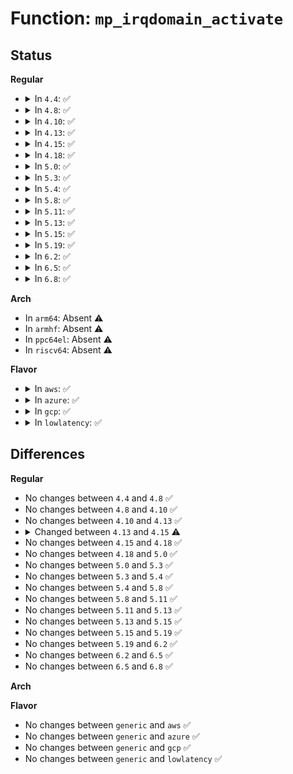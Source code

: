 # Function: <code>mp_irqdomain_activate</code>

## Status
<b>Regular</b>
<ul>
<li>
<details>
<summary>In <code>4.4</code>: ✅</summary>

```c
void mp_irqdomain_activate(struct irq_domain *domain, struct irq_data *irq_data);
```

**Collision:** Unique Global

**Inline:** No

**Transformation:** False

**Instances:**

```
In arch/x86/kernel/apic/io_apic.c (ffffffff810561d0)
Location: arch/x86/kernel/apic/io_apic.c:2984
Inline: False
```
**Symbols:**

```
ffffffff810561d0-ffffffff81056270: mp_irqdomain_activate (STB_GLOBAL)
```
</details>
</li>
<li>
<details>
<summary>In <code>4.8</code>: ✅</summary>

```c
void mp_irqdomain_activate(struct irq_domain *domain, struct irq_data *irq_data);
```

**Collision:** Unique Global

**Inline:** No

**Transformation:** False

**Instances:**

```
In arch/x86/kernel/apic/io_apic.c (ffffffff81056430)
Location: arch/x86/kernel/apic/io_apic.c:2981
Inline: False
```
**Symbols:**

```
ffffffff81056430-ffffffff810564da: mp_irqdomain_activate (STB_GLOBAL)
```
</details>
</li>
<li>
<details>
<summary>In <code>4.10</code>: ✅</summary>

```c
void mp_irqdomain_activate(struct irq_domain *domain, struct irq_data *irq_data);
```

**Collision:** Unique Global

**Inline:** No

**Transformation:** False

**Instances:**

```
In arch/x86/kernel/apic/io_apic.c (ffffffff810591e0)
Location: arch/x86/kernel/apic/io_apic.c:2982
Inline: False
```
**Symbols:**

```
ffffffff810591e0-ffffffff8105928a: mp_irqdomain_activate (STB_GLOBAL)
```
</details>
</li>
<li>
<details>
<summary>In <code>4.13</code>: ✅</summary>

```c
void mp_irqdomain_activate(struct irq_domain *domain, struct irq_data *irq_data);
```

**Collision:** Unique Global

**Inline:** No

**Transformation:** False

**Instances:**

```
In arch/x86/kernel/apic/io_apic.c (ffffffff81058840)
Location: arch/x86/kernel/apic/io_apic.c:2980
Inline: False
```
**Symbols:**

```
ffffffff81058840-ffffffff810588ea: mp_irqdomain_activate (STB_GLOBAL)
```
</details>
</li>
<li>
<details>
<summary>In <code>4.15</code>: ✅</summary>

```c
int mp_irqdomain_activate(struct irq_domain *domain, struct irq_data *irq_data, bool reserve);
```

**Collision:** Unique Global

**Inline:** No

**Transformation:** False

**Instances:**

```
In arch/x86/kernel/apic/io_apic.c (ffffffff8105d030)
Location: arch/x86/kernel/apic/io_apic.c:2990
Inline: False
```
**Symbols:**

```
ffffffff8105d030-ffffffff8105d06c: mp_irqdomain_activate (STB_GLOBAL)
```
</details>
</li>
<li>
<details>
<summary>In <code>4.18</code>: ✅</summary>

```c
int mp_irqdomain_activate(struct irq_domain *domain, struct irq_data *irq_data, bool reserve);
```

**Collision:** Unique Global

**Inline:** No

**Transformation:** False

**Instances:**

```
In arch/x86/kernel/apic/io_apic.c (ffffffff8105fff0)
Location: arch/x86/kernel/apic/io_apic.c:2983
Inline: False
```
**Symbols:**

```
ffffffff8105fff0-ffffffff8106002c: mp_irqdomain_activate (STB_GLOBAL)
```
</details>
</li>
<li>
<details>
<summary>In <code>5.0</code>: ✅</summary>

```c
int mp_irqdomain_activate(struct irq_domain *domain, struct irq_data *irq_data, bool reserve);
```

**Collision:** Unique Global

**Inline:** No

**Transformation:** False

**Instances:**

```
In arch/x86/kernel/apic/io_apic.c (ffffffff81065d60)
Location: arch/x86/kernel/apic/io_apic.c:2984
Inline: False
```
**Symbols:**

```
ffffffff81065d60-ffffffff81065d9c: mp_irqdomain_activate (STB_GLOBAL)
```
</details>
</li>
<li>
<details>
<summary>In <code>5.3</code>: ✅</summary>

```c
int mp_irqdomain_activate(struct irq_domain *domain, struct irq_data *irq_data, bool reserve);
```

**Collision:** Unique Global

**Inline:** No

**Transformation:** False

**Instances:**

```
In arch/x86/kernel/apic/io_apic.c (ffffffff81069520)
Location: arch/x86/kernel/apic/io_apic.c:3047
Inline: False
```
**Symbols:**

```
ffffffff81069520-ffffffff8106955e: mp_irqdomain_activate (STB_GLOBAL)
```
</details>
</li>
<li>
<details>
<summary>In <code>5.4</code>: ✅</summary>

```c
int mp_irqdomain_activate(struct irq_domain *domain, struct irq_data *irq_data, bool reserve);
```

**Collision:** Unique Global

**Inline:** No

**Transformation:** False

**Instances:**

```
In arch/x86/kernel/apic/io_apic.c (ffffffff81069ea0)
Location: arch/x86/kernel/apic/io_apic.c:3050
Inline: False
```
**Symbols:**

```
ffffffff81069ea0-ffffffff81069ede: mp_irqdomain_activate (STB_GLOBAL)
```
</details>
</li>
<li>
<details>
<summary>In <code>5.8</code>: ✅</summary>

```c
int mp_irqdomain_activate(struct irq_domain *domain, struct irq_data *irq_data, bool reserve);
```

**Collision:** Unique Global

**Inline:** No

**Transformation:** False

**Instances:**

```
In arch/x86/kernel/apic/io_apic.c (ffffffff810714e0)
Location: arch/x86/kernel/apic/io_apic.c:3043
Inline: False
```
**Symbols:**

```
ffffffff810714e0-ffffffff8107151e: mp_irqdomain_activate (STB_GLOBAL)
```
</details>
</li>
<li>
<details>
<summary>In <code>5.11</code>: ✅</summary>

```c
int mp_irqdomain_activate(struct irq_domain *domain, struct irq_data *irq_data, bool reserve);
```

**Collision:** Unique Global

**Inline:** No

**Transformation:** False

**Instances:**

```
In arch/x86/kernel/apic/io_apic.c (ffffffff81072b10)
Location: arch/x86/kernel/apic/io_apic.c:3068
Inline: False
```
**Symbols:**

```
ffffffff81072b10-ffffffff81072b4e: mp_irqdomain_activate (STB_GLOBAL)
```
</details>
</li>
<li>
<details>
<summary>In <code>5.13</code>: ✅</summary>

```c
int mp_irqdomain_activate(struct irq_domain *domain, struct irq_data *irq_data, bool reserve);
```

**Collision:** Unique Global

**Inline:** No

**Transformation:** False

**Instances:**

```
In arch/x86/kernel/apic/io_apic.c (ffffffff81073830)
Location: arch/x86/kernel/apic/io_apic.c:3070
Inline: False
```
**Symbols:**

```
ffffffff81073830-ffffffff8107386e: mp_irqdomain_activate (STB_GLOBAL)
```
</details>
</li>
<li>
<details>
<summary>In <code>5.15</code>: ✅</summary>

```c
int mp_irqdomain_activate(struct irq_domain *domain, struct irq_data *irq_data, bool reserve);
```

**Collision:** Unique Global

**Inline:** No

**Transformation:** False

**Instances:**

```
In arch/x86/kernel/apic/io_apic.c (ffffffff8107fda0)
Location: arch/x86/kernel/apic/io_apic.c:3070
Inline: False
```
**Symbols:**

```
ffffffff8107fda0-ffffffff8107fdde: mp_irqdomain_activate (STB_GLOBAL)
```
</details>
</li>
<li>
<details>
<summary>In <code>5.19</code>: ✅</summary>

```c
int mp_irqdomain_activate(struct irq_domain *domain, struct irq_data *irq_data, bool reserve);
```

**Collision:** Unique Global

**Inline:** No

**Transformation:** False

**Instances:**

```
In arch/x86/kernel/apic/io_apic.c (ffffffff8108f670)
Location: arch/x86/kernel/apic/io_apic.c:3084
Inline: False
```
**Symbols:**

```
ffffffff8108f670-ffffffff8108f6b4: mp_irqdomain_activate (STB_GLOBAL)
```
</details>
</li>
<li>
<details>
<summary>In <code>6.2</code>: ✅</summary>

```c
int mp_irqdomain_activate(struct irq_domain *domain, struct irq_data *irq_data, bool reserve);
```

**Collision:** Unique Global

**Inline:** No

**Transformation:** False

**Instances:**

```
In arch/x86/kernel/apic/io_apic.c (ffffffff810a4170)
Location: arch/x86/kernel/apic/io_apic.c:3084
Inline: False
```
**Symbols:**

```
ffffffff810a4170-ffffffff810a41b4: mp_irqdomain_activate (STB_GLOBAL)
```
</details>
</li>
<li>
<details>
<summary>In <code>6.5</code>: ✅</summary>

```c
int mp_irqdomain_activate(struct irq_domain *domain, struct irq_data *irq_data, bool reserve);
```

**Collision:** Unique Global

**Inline:** No

**Transformation:** False

**Instances:**

```
In arch/x86/kernel/apic/io_apic.c (ffffffff810a7230)
Location: arch/x86/kernel/apic/io_apic.c:3091
Inline: False
```
**Symbols:**

```
ffffffff810a7230-ffffffff810a7274: mp_irqdomain_activate (STB_GLOBAL)
```
</details>
</li>
<li>
<details>
<summary>In <code>6.8</code>: ✅</summary>

```c
int mp_irqdomain_activate(struct irq_domain *domain, struct irq_data *irq_data, bool reserve);
```

**Collision:** Unique Global

**Inline:** No

**Transformation:** False

**Instances:**

```
In arch/x86/kernel/apic/io_apic.c (ffffffff810ae270)
Location: arch/x86/kernel/apic/io_apic.c:3087
Inline: False
```
**Symbols:**

```
ffffffff810ae270-ffffffff810ae2b4: mp_irqdomain_activate (STB_GLOBAL)
```
</details>
</li>
</ul>
<b>Arch</b>
<ul>
<li>
In <code>arm64</code>: Absent ⚠️
</li>
<li>
In <code>armhf</code>: Absent ⚠️
</li>
<li>
In <code>ppc64el</code>: Absent ⚠️
</li>
<li>
In <code>riscv64</code>: Absent ⚠️
</li>
</ul>
<b>Flavor</b>
<ul>
<li>
<details>
<summary>In <code>aws</code>: ✅</summary>

```c
int mp_irqdomain_activate(struct irq_domain *domain, struct irq_data *irq_data, bool reserve);
```

**Collision:** Unique Global

**Inline:** No

**Transformation:** False

**Instances:**

```
In arch/x86/kernel/apic/io_apic.c (ffffffff81069990)
Location: arch/x86/kernel/apic/io_apic.c:3056
Inline: False
```
**Symbols:**

```
ffffffff81069990-ffffffff810699ce: mp_irqdomain_activate (STB_GLOBAL)
```
</details>
</li>
<li>
<details>
<summary>In <code>azure</code>: ✅</summary>

```c
int mp_irqdomain_activate(struct irq_domain *domain, struct irq_data *irq_data, bool reserve);
```

**Collision:** Unique Global

**Inline:** No

**Transformation:** False

**Instances:**

```
In arch/x86/kernel/apic/io_apic.c (ffffffff81059cf0)
Location: arch/x86/kernel/apic/io_apic.c:3050
Inline: False
```
**Symbols:**

```
ffffffff81059cf0-ffffffff81059d2e: mp_irqdomain_activate (STB_GLOBAL)
```
</details>
</li>
<li>
<details>
<summary>In <code>gcp</code>: ✅</summary>

```c
int mp_irqdomain_activate(struct irq_domain *domain, struct irq_data *irq_data, bool reserve);
```

**Collision:** Unique Global

**Inline:** No

**Transformation:** False

**Instances:**

```
In arch/x86/kernel/apic/io_apic.c (ffffffff81069e40)
Location: arch/x86/kernel/apic/io_apic.c:3050
Inline: False
```
**Symbols:**

```
ffffffff81069e40-ffffffff81069e7e: mp_irqdomain_activate (STB_GLOBAL)
```
</details>
</li>
<li>
<details>
<summary>In <code>lowlatency</code>: ✅</summary>

```c
int mp_irqdomain_activate(struct irq_domain *domain, struct irq_data *irq_data, bool reserve);
```

**Collision:** Unique Global

**Inline:** No

**Transformation:** False

**Instances:**

```
In arch/x86/kernel/apic/io_apic.c (ffffffff8106b5c0)
Location: arch/x86/kernel/apic/io_apic.c:3050
Inline: False
```
**Symbols:**

```
ffffffff8106b5c0-ffffffff8106b5fe: mp_irqdomain_activate (STB_GLOBAL)
```
</details>
</li>
</ul>

## Differences
<b>Regular</b>
<ul>
<li>
No changes between <code>4.4</code> and <code>4.8</code> ✅
</li>
<li>
No changes between <code>4.8</code> and <code>4.10</code> ✅
</li>
<li>
No changes between <code>4.10</code> and <code>4.13</code> ✅
</li>
<li>
<details>
<summary>Changed between <code>4.13</code> and <code>4.15</code> ⚠️</summary>
<ul>
<li>
<b>Param added. </b>
<code>bool reserve</code>
</li>
<li>
<b>Return type changed. </b>
<code>void</code> ➡️ <code>int</code>
</li>
</ul>
</details>
</li>
<li>
No changes between <code>4.15</code> and <code>4.18</code> ✅
</li>
<li>
No changes between <code>4.18</code> and <code>5.0</code> ✅
</li>
<li>
No changes between <code>5.0</code> and <code>5.3</code> ✅
</li>
<li>
No changes between <code>5.3</code> and <code>5.4</code> ✅
</li>
<li>
No changes between <code>5.4</code> and <code>5.8</code> ✅
</li>
<li>
No changes between <code>5.8</code> and <code>5.11</code> ✅
</li>
<li>
No changes between <code>5.11</code> and <code>5.13</code> ✅
</li>
<li>
No changes between <code>5.13</code> and <code>5.15</code> ✅
</li>
<li>
No changes between <code>5.15</code> and <code>5.19</code> ✅
</li>
<li>
No changes between <code>5.19</code> and <code>6.2</code> ✅
</li>
<li>
No changes between <code>6.2</code> and <code>6.5</code> ✅
</li>
<li>
No changes between <code>6.5</code> and <code>6.8</code> ✅
</li>
</ul>
<b>Arch</b>
<ul>
</ul>
<b>Flavor</b>
<ul>
<li>
No changes between <code>generic</code> and <code>aws</code> ✅
</li>
<li>
No changes between <code>generic</code> and <code>azure</code> ✅
</li>
<li>
No changes between <code>generic</code> and <code>gcp</code> ✅
</li>
<li>
No changes between <code>generic</code> and <code>lowlatency</code> ✅
</li>
</ul>
